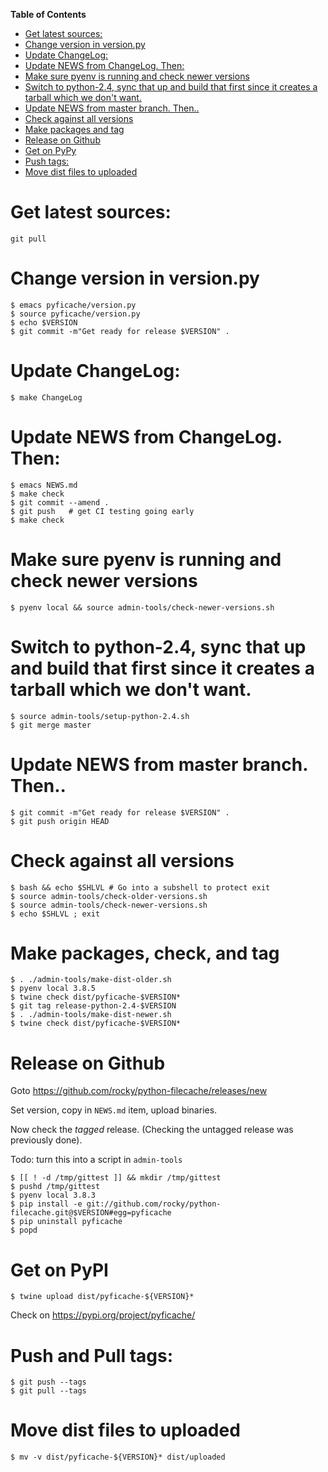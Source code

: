<!-- markdown-toc start - Don't edit this section. Run M-x markdown-toc-refresh-toc -->
**Table of Contents**

- [Get latest sources:](#get-latest-sources)
- [Change version in version.py](#change-version-in-versionpy)
- [Update ChangeLog:](#update-changelog)
- [Update NEWS from ChangeLog. Then:](#update-news-from-changelog-then)
- [Make sure pyenv is running and check newer versions](#make-sure-pyenv-is-running-and-check-newer-versions)
- [Switch to python-2.4, sync that up and build that first since it creates a tarball which we don't want.](#switch-to-python-24-sync-that-up-and-build-that-first-since-it-creates-a-tarball-which-we-dont-want)
- [Update NEWS from master branch. Then..](#update-news-from-master-branch-then)
- [Check against all versions](#check-against-all-versions)
- [Make packages and tag](#make-packages-and-tag)
- [Release on Github](#release-on-github)
- [Get on PyPy](#get-on-pypy)
- [Push tags:](#push-tags)
- [Move dist files to uploaded](#move-dist-files-to-uploaded)

<!-- markdown-toc end -->

# Get latest sources:

    git pull

# Change version in version.py

    $ emacs pyficache/version.py
    $ source pyficache/version.py
    $ echo $VERSION
    $ git commit -m"Get ready for release $VERSION" .


# Update ChangeLog:

    $ make ChangeLog

#  Update NEWS from ChangeLog. Then:

    $ emacs NEWS.md
    $ make check
    $ git commit --amend .
    $ git push   # get CI testing going early
    $ make check

# Make sure pyenv is running and check newer versions

    $ pyenv local && source admin-tools/check-newer-versions.sh

# Switch to python-2.4, sync that up and build that first since it creates a tarball which we don't want.

    $ source admin-tools/setup-python-2.4.sh
    $ git merge master

# Update NEWS from master branch. Then..

    $ git commit -m"Get ready for release $VERSION" .
    $ git push origin HEAD

# Check against all versions

    $ bash && echo $SHLVL # Go into a subshell to protect exit
    $ source admin-tools/check-older-versions.sh
    $ source admin-tools/check-newer-versions.sh
	$ echo $SHLVL ; exit

# Make packages, check, and tag

    $ . ./admin-tools/make-dist-older.sh
	$ pyenv local 3.8.5
	$ twine check dist/pyficache-$VERSION*
    $ git tag release-python-2.4-$VERSION
    $ . ./admin-tools/make-dist-newer.sh
	$ twine check dist/pyficache-$VERSION*

# Release on Github

Goto https://github.com/rocky/python-filecache/releases/new

Set version, copy in `NEWS.md` item, upload binaries.

Now check the *tagged* release. (Checking the untagged release was previously done).

Todo: turn this into a script in `admin-tools`

	$ [[ ! -d /tmp/gittest ]] && mkdir /tmp/gittest
	$ pushd /tmp/gittest
	$ pyenv local 3.8.3
	$ pip install -e git://github.com/rocky/python-filecache.git@$VERSION#egg=pyficache
	$ pip uninstall pyficache
	$ popd

# Get on PyPI

	$ twine upload dist/pyficache-${VERSION}*

Check on https://pypi.org/project/pyficache/

# Push and Pull tags:

    $ git push --tags
    $ git pull --tags

# Move dist files to uploaded

	$ mv -v dist/pyficache-${VERSION}* dist/uploaded
